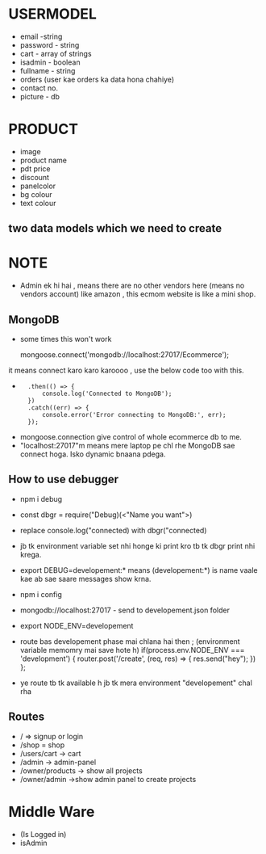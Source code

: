 # USERMODEL 
- email -string
- password - string
- cart -  array of strings
- isadmin - boolean
- fullname - string
- orders (user kae orders ka data hona chahiye)
- contact no.
- picture - db


# PRODUCT
- image
- product name
- pdt price
- discount
- panelcolor
- bg colour
- text colour


## two data models which we need to create

# NOTE 
- Admin ek hi hai , means there are no other vendors here (means no vendors account) like amazon , this ecmom website is like a mini shop.

## MongoDB
-   some times this won't work 

     mongoose.connect('mongodb://localhost:27017/Ecommerce'); 
 
it means connect karo karo karoooo , use the below code too with this.

-       .then(() => {
            console.log('Connected to MongoDB');
        })
        .catch((err) => {
            console.error('Error connecting to MongoDB:', err);
        }); 

- mongoose.connection give control of whole ecommerce db to me.
- "localhost:27017"m means mere laptop pe chl rhe MongoDB sae connect hoga. Isko dynamic bnaana pdega.

## How to use debugger
-   npm i debug

-  const dbgr = require("Debug)(<"Name you want">)

- replace console.log("connected) with dbgr("connected)

- jb tk environment variable set nhi honge ki print kro tb tk dbgr print nhi krega.

-  export DEBUG=developement:*  means (developement:*) is name vaale kae ab sae saare messages show krna. 

- npm i config

-  mongodb://localhost:27017 - send to developement.json folder

- export NODE_ENV=developement

- route bas developement phase mai chlana hai then ; (environment variable memomry mai save hote h)
                 if(process.env.NODE_ENV === 'development') {
                     router.post('/create', (req, res) => {
                     res.send("hey");
                    })
                };

 - ye route tb tk available h jb tk mera environment "developement" chal rha 


 ## Routes

 - / => signup or login 
 - /shop = shop 
 - /users/cart -> cart
 - /admin -> admin-panel
 - /owner/products -> show all projects
 - /owner/admin ->show admin panel to create projects

# Middle Ware 
 
 - (Is Logged in)
 - isAdmin
   

